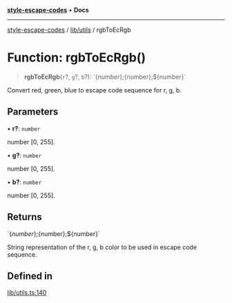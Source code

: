 [**style-escape-codes**](../../../README.md) • **Docs**

***

[style-escape-codes](../../../modules.md) / [lib/utils](../README.md) / rgbToEcRgb

# Function: rgbToEcRgb()

> **rgbToEcRgb**(`r`?, `g`?, `b`?): \`$\{number\};$\{number\};$\{number\}\`

Convert red, green, blue to escape code sequence for r, g, b.

## Parameters

• **r?**: `number`

number [0, 255].

• **g?**: `number`

number [0, 255].

• **b?**: `number`

number [0, 255].

## Returns

\`$\{number\};$\{number\};$\{number\}\`

String representation of the r, g, b color to be used in escape code
sequence.

## Defined in

[lib/utils.ts:140](https://github.com/mastermind-0xff/style-escape-codes/blob/d24be47348dc917721cee407992c80d82d402371/src/lib/utils.ts#L140)
